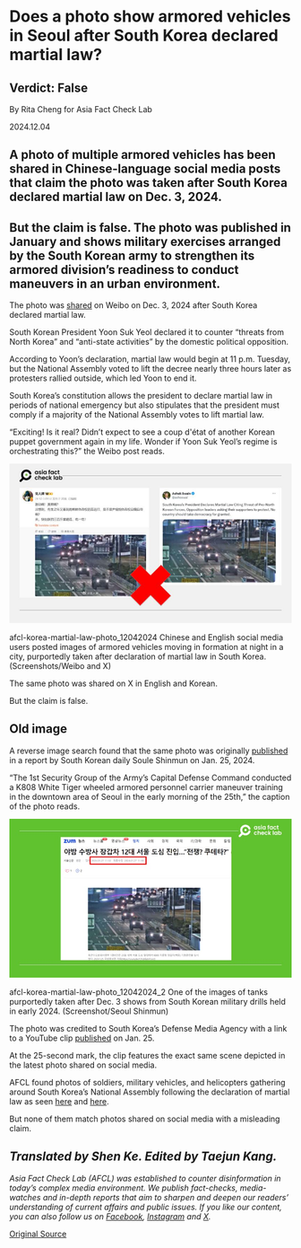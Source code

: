 # Does a photo show armored vehicles in Seoul after South Korea declared martial law?

## Verdict: False

By Rita Cheng for Asia Fact Check Lab

2024.12.04

## A photo of multiple armored vehicles has been shared in Chinese-language social media posts that claim the photo was taken after South Korea declared martial law on Dec. 3, 2024.

## But the claim is false. The photo was published in January and shows military exercises arranged by the South Korean army to strengthen its armored division’s readiness to conduct maneuvers in an urban environment.

The photo was [shared](https://archive.ph/vVJms) on Weibo on Dec. 3, 2024 after South Korea declared martial law.

South Korean President Yoon Suk Yeol declared it to counter “threats from North Korea” and “anti-state activities” by the domestic political opposition.

According to Yoon’s declaration, martial law would begin at 11 p.m. Tuesday, but the National Assembly voted to lift the decree nearly three hours later as protesters rallied outside, which led Yoon to end it.

South Korea’s constitution allows the president to declare martial law in periods of national emergency but also stipulates that the president must comply if a majority of the National Assembly votes to lift martial law.

“Exciting! Is it real? Didn’t expect to see a coup d'état of another Korean puppet government again in my life. Wonder if Yoon Suk Yeol’s regime is orchestrating this?” the Weibo post reads.

![Chinese and English social media users posted images of armored vehicles moving in formation at night in a city, purportedly taken after declaration of martial law in South Korea.](images/OSCITXRNMFABFDFR7YKUDNJKZE.PNG)

afcl-korea-martial-law-photo\_12042024 Chinese and English social media users posted images of armored vehicles moving in formation at night in a city, purportedly taken after declaration of martial law in South Korea. (Screenshots/Weibo and X)

The same photo was shared on X in English and Korean.

But the claim is false.

## Old image

A reverse image search found that the same photo was originally [published](https://news.zum.com/articles/88427712) in a report by South Korean daily Soule Shinmun on Jan. 25, 2024.

“The 1st Security Group of the Army’s Capital Defense Command conducted a K808 White Tiger wheeled armored personnel carrier maneuver training in the downtown area of Seoul in the early morning of the 25th,” the caption of the photo reads.

![One of the images of tanks purportedly taken after Dec. 3 shows from South Korean military drills held in early 2024.](images/VECJJUMWRFA5JGETT6R5LK7LDI.PNG)

afcl-korea-martial-law-photo\_12042024\_2 One of the images of tanks purportedly taken after Dec. 3 shows from South Korean military drills held in early 2024. (Screenshot/Seoul Shinmun)

The photo was credited to South Korea’s Defense Media Agency with a link to a YouTube clip [published](https://www.youtube.com/watch?v=O1qMa641zvU) on Jan. 25.

At the 25-second mark, the clip features the exact same scene depicted in the latest photo shared on social media.

AFCL found photos of soldiers, military vehicles, and helicopters gathering around South Korea’s National Assembly following the declaration of martial law as seen [here](https://www.reuters.com/pictures/scenes-south-korea-president-yoon-suk-yeol-declares-martial-law-2024-12-03/C2YIUFIDNRLPNFDER2CEQCZM44/) and [here](https://en.yna.co.kr/view/AEN20241203012155315).

But none of them match photos shared on social media with a misleading claim.

## *Translated by Shen Ke. Edited by Taejun Kang.*

*Asia Fact Check Lab (AFCL) was established to counter disinformation in today’s complex media environment. We publish fact-checks, media-watches and in-depth reports that aim to sharpen and deepen our readers’ understanding of current affairs and public issues. If you like our content, you can also follow us on* [*Facebook*](https://www.facebook.com/asiafactchecklabcn)*,* [*Instagram*](https://www.instagram.com/asiafactchecklab/) *and* [*X*](https://twitter.com/AFCL_eng)*.*



[Original Source](https://www.rfa.org/english/factcheck/2024/12/04/afcl-korea-martial-law-photo/)